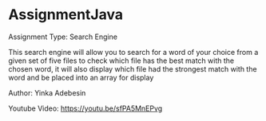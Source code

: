 # AssignmentJava

Assignment Type: Search Engine

This search engine will allow you to search for a word of your choice
from a given set of five files to check which file has the best match
with the chosen word, it will also display which file had the
strongest match with the word and be placed into an array for display

Author: Yinka Adebesin

Youtube Video: https://youtu.be/sfPA5MnEPvg
